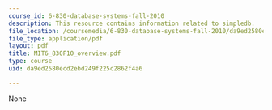 ```yaml
---
course_id: 6-830-database-systems-fall-2010
description: This resource contains information related to simpledb.
file_location: /coursemedia/6-830-database-systems-fall-2010/da9ed2580ecd2ebd249f225c2862f4a6_MIT6_830F10_overview.pdf
file_type: application/pdf
layout: pdf
title: MIT6_830F10_overview.pdf
type: course
uid: da9ed2580ecd2ebd249f225c2862f4a6

---
```

None